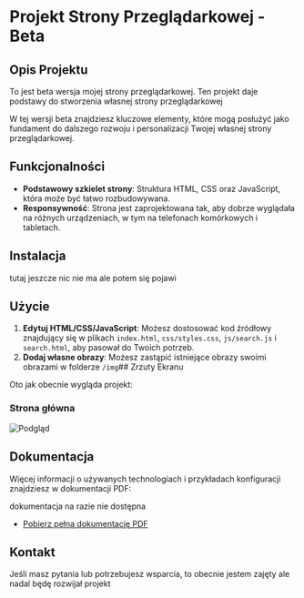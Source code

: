 # Projekt Strony Przeglądarkowej - Beta


## Opis Projektu

To jest beta wersja mojej strony przeglądarkowej. Ten projekt daje podstawy do stworzenia własnej strony przeglądarkowej

W tej wersji beta znajdziesz kluczowe elementy, które mogą posłużyć jako fundament do dalszego rozwoju i personalizacji Twojej własnej strony przeglądarkowej.

## Funkcjonalności

- **Podstawowy szkielet strony**: Struktura HTML, CSS oraz JavaScript, która może być łatwo rozbudowywana.
- **Responsywność**: Strona jest zaprojektowana tak, aby dobrze wyglądała na różnych urządzeniach, w tym na telefonach komórkowych i tabletach.


## Instalacja

tutaj jeszcze nic nie ma ale potem się pojawi

## Użycie

1. **Edytuj HTML/CSS/JavaScript**: Możesz dostosować kod źródłowy znajdujący się w plikach `index.html`, `css/styles.css`, `js/search.js` i `search.html`, aby pasował do Twoich potrzeb.
2. **Dodaj własne obrazy**: Możesz zastąpić istniejące obrazy swoimi obrazami w folderze `/img`## Zrzuty Ekranu

Oto jak obecnie wygląda projekt:

### Strona główna

![Podgląd](https://www.foteczkowo.pl/XMxcIZmUDStpPTa)

## Dokumentacja

Więcej informacji o używanych technologiach i przykładach konfiguracji znajdziesz w dokumentacji PDF:

dokumentacja na razie nie dostępna

- [Pobierz pełną dokumentację PDF]()

## Kontakt

Jeśli masz pytania lub potrzebujesz wsparcia, to obecnie jestem zajęty ale nadal będę rozwijał projekt
